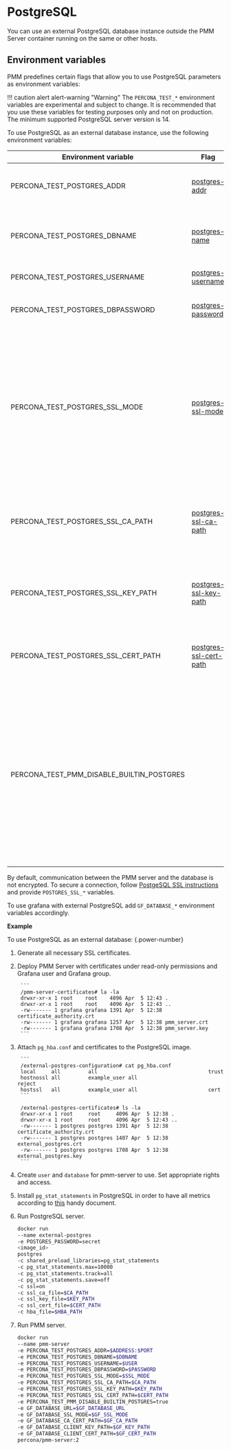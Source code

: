 # PostgreSQL

You can use an external PostgreSQL database instance outside the PMM Server container running on the same or other hosts.

## Environment variables

PMM predefines certain flags that allow you to use PostgreSQL parameters as environment variables:

!!! caution alert alert-warning "Warning"
    The `PERCONA_TEST_*` environment variables are experimental and subject to change. It is recommended that you use these variables for testing purposes only and not on production. The minimum supported PostgreSQL server version is 14.

To use PostgreSQL as an external database instance, use the following environment variables:

| Environment variable         | Flag                                                                                                    | Description                                                                                                                                                                                      |
| ---------------------------- | ------------------------------------------------------------------------------------------------------- | ------------------------------------------------------------------------------------------------------------------------------------------------------------------------------------------------ |
| PERCONA_TEST_POSTGRES_ADDR                | [postgres-addr](https://www.postgresql.org/docs/14/libpq-connect.html#LIBPQ-CONNECT-HOST)               | Hostname and port for external PostgreSQL database.                                                                                                                                              |
| PERCONA_TEST_POSTGRES_DBNAME              | [postgres-name](https://www.postgresql.org/docs/14/libpq-connect.html#LIBPQ-CONNECT-DBNAME)             | Database name for external or internal PostgreSQL database.                                                                                                                                      |
| PERCONA_TEST_POSTGRES_USERNAME            | [postgres-username](https://www.postgresql.org/docs/14/libpq-connect.html#LIBPQ-CONNECT-USER)           | PostgreSQL user name to connect as.                                                                                                                                                              |
| PERCONA_TEST_POSTGRES_DBPASSWORD          | [postgres-password](https://www.postgresql.org/docs/14/libpq-connect.html#LIBPQ-CONNECT-PASSWORD)       | Password to be used for database authentication.                                                                                                                                                 |
| PERCONA_TEST_POSTGRES_SSL_MODE            | [postgres-ssl-mode](https://www.postgresql.org/docs/14/libpq-connect.html#LIBPQ-CONNECT-SSLMODE)        | This option determines whether or with what priority a secure SSL TCP/IP connection will be negotiated with the database. Currently supported: `disable`, `require`, `verify-ca`, `verify-full`. |
| PERCONA_TEST_POSTGRES_SSL_CA_PATH         | [postgres-ssl-ca-path](https://www.postgresql.org/docs/14/libpq-connect.html#LIBPQ-CONNECT-SSLROOTCERT) | This parameter specifies the name of a file containing SSL certificate authority (CA) certificate(s).                                                                                            |
| PERCONA_TEST_POSTGRES_SSL_KEY_PATH        | [postgres-ssl-key-path](https://www.postgresql.org/docs/14/libpq-connect.html#LIBPQ-CONNECT-SSLKEY)     | This parameter specifies the location for the secret key used for the client certificate.                                                                                                        |
| PERCONA_TEST_POSTGRES_SSL_CERT_PATH       | [postgres-ssl-cert-path](https://www.postgresql.org/docs/14/libpq-connect.html#LIBPQ-CONNECT-SSLCERT)   | This parameter specifies the file name of the client SSL certificate.                                                                                                                            |
| PERCONA_TEST_PMM_DISABLE_BUILTIN_POSTGRES |                                                                                                         | Environment variable to disable built-in PMM server database. Note that Grafana depends on built-in PostgreSQL. And if the value of this variable is "true", then it is necessary to pass all the parameters associated with Grafana to use external PostgreSQL.                                                                                                                                    |

By default, communication between the PMM server and the database is not encrypted. To secure a connection, follow [PostgeSQL SSL instructions](https://www.postgresql.org/docs/14/ssl-tcp.html) and provide `POSTGRES_SSL_*` variables.

To use grafana with external PostgreSQL add `GF_DATABASE_*` environment variables accordingly.

**Example**

To use PostgreSQL as an external database:
{.power-number}

1. Generate all necessary SSL certificates.
2. Deploy PMM Server with certificates under read-only permissions and Grafana user and Grafana group.

        ```
        /pmm-server-certificates# la -la
        drwxr-xr-x 1 root    root    4096 Apr  5 12:43 .
        drwxr-xr-x 1 root    root    4096 Apr  5 12:43 ..
        -rw------- 1 grafana grafana 1391 Apr  5 12:38 certificate_authority.crt
        -rw------- 1 grafana grafana 1257 Apr  5 12:38 pmm_server.crt
        -rw------- 1 grafana grafana 1708 Apr  5 12:38 pmm_server.key
        ```

3. Attach `pg_hba.conf` and certificates to the PostgreSQL image.

        ```
        /external-postgres-configuration# cat pg_hba.conf 
        local     all         all                                    trust
        hostnossl all         example_user all                       reject
        hostssl   all         example_user all                       cert
        ```
        
        /external-postgres-certificates# ls -la
        drwxr-xr-x 1 root     root     4096 Apr  5 12:38 .
        drwxr-xr-x 1 root     root     4096 Apr  5 12:43 ..
        -rw------- 1 postgres postgres 1391 Apr  5 12:38 certificate_authority.crt
        -rw------- 1 postgres postgres 1407 Apr  5 12:38 external_postgres.crt
        -rw------- 1 postgres postgres 1708 Apr  5 12:38 external_postgres.key
        ```
    
4. Create `user` and `database` for pmm-server to use. Set appropriate rights and access.

5. Install `pg_stat_statements` in PostgreSQL in order to have all metrics according to [this](../setting-up/client/postgresql.md) handy document.

6. Run PostgreSQL server.

    ```sh
    docker run
    --name external-postgres
    -e POSTGRES_PASSWORD=secret
    <image_id>
    postgres
    -c shared_preload_libraries=pg_stat_statements
    -c pg_stat_statements.max=10000
    -c pg_stat_statements.track=all
    -c pg_stat_statements.save=off
    -c ssl=on
    -c ssl_ca_file=$CA_PATH
    -c ssl_key_file=$KEY_PATH
    -c ssl_cert_file=$CERT_PATH
    -c hba_file=$HBA_PATH
    ```

7. Run PMM server.

    ```sh
    docker run 
    --name pmm-server 
    -e PERCONA_TEST_POSTGRES_ADDR=$ADDRESS:$PORT
    -e PERCONA_TEST_POSTGRES_DBNAME=$DBNAME
    -e PERCONA_TEST_POSTGRES_USERNAME=$USER
    -e PERCONA_TEST_POSTGRES_DBPASSWORD=$PASSWORD
    -e PERCONA_TEST_POSTGRES_SSL_MODE=$SSL_MODE
    -e PERCONA_TEST_POSTGRES_SSL_CA_PATH=$CA_PATH
    -e PERCONA_TEST_POSTGRES_SSL_KEY_PATH=$KEY_PATH
    -e PERCONA_TEST_POSTGRES_SSL_CERT_PATH=$CERT_PATH 
    -e PERCONA_TEST_PMM_DISABLE_BUILTIN_POSTGRES=true
    -e GF_DATABASE_URL=$GF_DATABASE_URL
    -e GF_DATABASE_SSL_MODE=$GF_SSL_MODE
    -e GF_DATABASE_CA_CERT_PATH=$GF_CA_PATH
    -e GF_DATABASE_CLIENT_KEY_PATH=$GF_KEY_PATH
    -e GF_DATABASE_CLIENT_CERT_PATH=$GF_CERT_PATH
    percona/pmm-server:2
    ```
